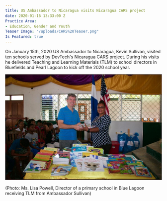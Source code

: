 ```yaml
---
title: US Ambassador to Nicaragua visits Nicaragua CARS project
date: 2020-01-16 13:33:00 Z
Practice Area:
- Education, Gender and Youth
Teaser Image: "/uploads/CARS%20Teaser.png"
Is Featured: true
---
```


On January 15th, 2020 US Ambassador to Nicaragua, Kevin Sullivan, visited ten schools served by DevTech's Nicaragua CARS project. During his visits he delivered Teaching and Learning Materials (TLM) to school directors in Bluefields and Pearl Lagoon to kick off the 2020 school year.  

![CARS.jpg](/uploads/CARS.jpg)

(Photo: Ms. Lisa Powell, Director of a primary school in Blue Lagoon receiving TLM from Ambassador Sullivan)